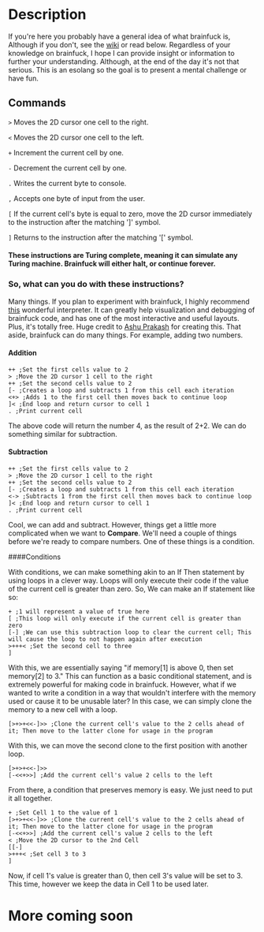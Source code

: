 # Description
If you're here you probably have a general idea of what brainfuck is, Although if you don't, see the [wiki](https://en.wikipedia.org/wiki/Brainfuck) or read below.
Regardless of your knowledge on brainfuck, I hope I can provide insight or information to further your understanding. Although, at the end of the day
it's not that serious. This is an esolang so the goal is to present a mental challenge or have fun.

## Commands
`>` Moves the 2D cursor one cell to the right.

`<` Moves the 2D cursor one cell to the left.

`+` Increment the current cell by one.

`-` Decrement the current cell by one.

`.` Writes the current byte to console.

`,` Accepts one byte of input from the user.

`[` If the current cell's byte is equal to zero, move the 2D cursor immediately to the instruction after the matching '\]' symbol.

`]` Returns to the instruction after the matching '\[' symbol.

#### These instructions are Turing complete, meaning it can simulate any Turing machine. Brainfuck will either halt, or continue forever.

### So, what can you do with these instructions?

Many things. If you plan to experiment with brainfuck, I highly recommend [this](https://ashupk.github.io/Brainfuck/brainfuck-visualizer-master/) wonderful interpreter.
It can greatly help visualization and debugging of brainfuck code, and has one of the most interactive and useful layouts. Plus, it's totally free. Huge credit to
[Ashu Prakash](https://ashupk.github.io/) for creating this. That aside, brainfuck can do many things. For example, adding two numbers.

#### Addition

```
++ ;Set the first cells value to 2
> ;Move the 2D cursor 1 cell to the right
++ ;Set the second cells value to 2
[- ;Creates a loop and subtracts 1 from this cell each iteration
<+> ;Adds 1 to the first cell then moves back to continue loop
]< ;End loop and return cursor to cell 1
. ;Print current cell
```

The above code will return the number 4, as the result of 2+2. We can do something similar for subtraction.

#### Subtraction

```
++ ;Set the first cells value to 2
> ;Move the 2D cursor 1 cell to the right
++ ;Set the second cells value to 2
[- ;Creates a loop and subtracts 1 from this cell each iteration
<-> ;Subtracts 1 from the first cell then moves back to continue loop
]< ;End loop and return cursor to cell 1
. ;Print current cell
```

Cool, we can add and subtract. However, things get a little more complicated when we want to **Compare**. We'll need a couple of things before we're ready to
compare numbers. One of these things is a condition.

####Conditions

With conditions, we can make something akin to an If Then statement by using loops in a clever way. Loops will only execute their code
if the value of the current cell is greater than zero. So, We can make an If statement like so:

```
+ ;1 will represent a value of true here
[ ;This loop will only execute if the current cell is greater than zero
[-] ;We can use this subtraction loop to clear the current cell; This will cause the loop to not happen again after execution
>+++< ;Set the second cell to three
]
```

With this, we are essentially saying "if memory\[1] is above 0, then set memory\[2] to 3." This can function as a basic conditional statement,
and is extremely powerful for making code in brainfuck. However, what if we wanted to write a condition in a way that wouldn't interfere with the memory used or
cause it to be unusable later? In this case, we can simply clone the memory to a new cell with a loop.

```
[>+>+<<-]>> ;Clone the current cell's value to the 2 cells ahead of it; Then move to the latter clone for usage in the program
```

With this, we can move the second clone to the first position with another loop.

```
[>+>+<<-]>>
[-<<+>>] ;Add the current cell's value 2 cells to the left
```

From there, a condition that preserves memory is easy. We just need to put it all together.

```
+ ;Set Cell 1 to the value of 1
[>+>+<<-]>> ;Clone the current cell's value to the 2 cells ahead of it; Then move to the latter clone for usage in the program
[-<<+>>] ;Add the current cell's value 2 cells to the left
< ;Move the 2D cursor to the 2nd Cell
[[-]
>+++< ;Set cell 3 to 3
]
```

Now, if cell 1's value is greater than 0, then cell 3's value will be set to 3. This time, however we keep the data in Cell 1 to be used later.

# More coming soon

